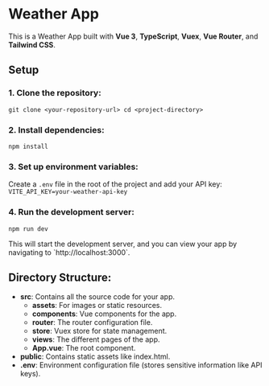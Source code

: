 # Weather App

This is a Weather App built with **Vue 3**, **TypeScript**, **Vuex**, **Vue Router**, and **Tailwind CSS**.

## Setup

### 1. Clone the repository:

``
git clone <your-repository-url>
cd <project-directory>
``

### 2. Install dependencies:

``
npm install
``

### 3. Set up environment variables:

Create a `.env` file in the root of the project and add your API key:
``
VITE_API_KEY=your-weather-api-key
``

### 4. Run the development server:

``
npm run dev
``

This will start the development server, and you can view your app by navigating to \`http://localhost:3000\`.

## Directory Structure:

- **src**: Contains all the source code for your app.
  - **assets**: For images or static resources.
  - **components**: Vue components for the app.
  - **router**: The router configuration file.
  - **store**: Vuex store for state management.
  - **views**: The different pages of the app.
  - **App.vue**: The root component.
- **public**: Contains static assets like index.html.
- **.env**: Environment configuration file (stores sensitive information like API keys).
